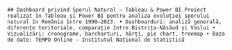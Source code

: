 <pre><code>## Dashboard privind Sporul Natural – Tableau & Power BI Proiect realizat în Tableau și Power BI pentru analiza evoluției sporului natural în România între 1990–2023. • Dashboarduri: analiză generală, diferențe teritoriale, comparație între Bistrița-Năsăud și Vaslui • Vizualizări: cronograme, barcharturi, hărți, pie chart, treemap • Baza de date: TEMPO Online – Institutul Național de Statistică </code></pre>
